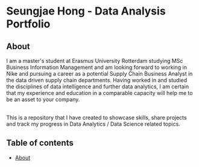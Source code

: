 # Seungjae Hong - Data Analysis Portfolio 

## About

I am a master's student at Erasmus University Rotterdam studying MSc Business Information Management and am looking forward to working in Nike and pursuing a career as a potential Supply Chain Business Analyst in the data driven supply chain departments. Having worked in and studied the disciplines of data intelligence and further data analytics, I am certain that my experience and education in a comparable capacity will help me to be an asset to your company.

<br>
This is a repository that I have created to showcase skills, share projects and track my progress in Data Analytics / Data Science related topics.  
<br>

## Table of contents
- [About](#about)
